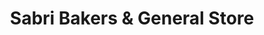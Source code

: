 ---
title: "Sabri Bakers & General Store"
url: /karachi/sabri-bakers-and-general-store/
shop: bakery
---